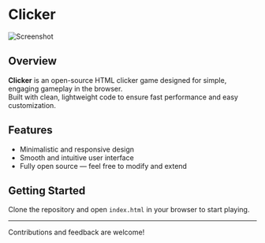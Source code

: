 # Clicker

![Screenshot](https://github.com/user-attachments/assets/51e7e4de-d940-4bb8-b5b7-ee28fbe2a326)

## Overview

**Clicker** is an open-source HTML clicker game designed for simple, engaging gameplay in the browser.  
Built with clean, lightweight code to ensure fast performance and easy customization.

## Features

- Minimalistic and responsive design  
- Smooth and intuitive user interface  
- Fully open source — feel free to modify and extend  

## Getting Started

Clone the repository and open `index.html` in your browser to start playing.

---

Contributions and feedback are welcome!
